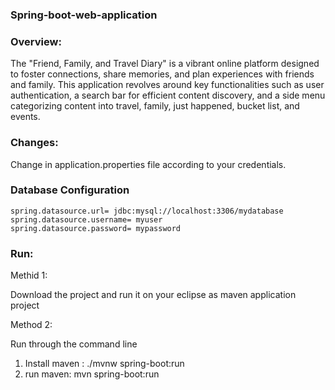 ### Spring-boot-web-application

### Overview:

The "Friend, Family, and Travel Diary" is a vibrant online platform designed to foster connections, share memories, and plan experiences with friends and family. This application revolves around key functionalities such as user authentication, a search bar for efficient content discovery, and a side menu categorizing content into travel, family, just happened, bucket list, and events.

### Changes:

Change in application.properties file according to your credentials.


### Database Configuration


    spring.datasource.url= jdbc:mysql://localhost:3306/mydatabase
    spring.datasource.username= myuser
    spring.datasource.password= mypassword

### Run:

Methid 1:

Download the project and run it on your eclipse as maven application project

Method 2:

Run through the command line
1) Install maven :  ./mvnw spring-boot:run
2) run maven:       mvn spring-boot:run





